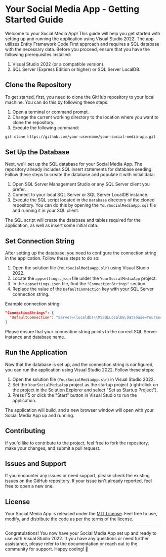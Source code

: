 # Your Social Media App - Getting Started Guide

Welcome to your Social Media App! This guide will help you get started with setting up and running the application using Visual Studio 2022. The app utilizes Entity Framework Code First approach and requires a SQL database with the necessary data. Before you proceed, ensure that you have the following prerequisites installed:

1. Visual Studio 2022 (or a compatible version).
2. SQL Server (Express Edition or higher) or SQL Server LocalDB.

## Clone the Repository

To get started, first, you need to clone the GitHub repository to your local machine. You can do this by following these steps:

1. Open a terminal or command prompt.
2. Change the current working directory to the location where you want to clone the repository.
3. Execute the following command:

```bash
git clone https://github.com/your-username/your-social-media-app.git
```

## Set Up the Database

Next, we'll set up the SQL database for your Social Media App. The repository already includes SQL insert statements for database seeding. Follow these steps to create the database and populate it with initial data:

1. Open SQL Server Management Studio or any SQL Server client you prefer.
2. Connect to your local SQL Server or SQL Server LocalDB instance.
3. Execute the SQL script located in the `Database` directory of the cloned repository. You can do this by opening the `YourSocialMediaApp.sql` file and running it in your SQL client.

The SQL script will create the database and tables required for the application, as well as insert some initial data.

## Set Connection String

After setting up the database, you need to configure the connection string in the application. Follow these steps to do so:

1. Open the solution file (`YourSocialMediaApp.sln`) using Visual Studio 2022.
2. Locate the `appsettings.json` file under the `YourSocialMediaApp` project.
3. In the `appsettings.json` file, find the `"ConnectionStrings"` section.
4. Replace the value of the `DefaultConnection` key with your SQL Server connection string.

Example connection string:

```json
"ConnectionStrings": {
  "DefaultConnection": "Server=(localdb)\\MSSQLLocalDB;Database=YourSocialMediaAppDb;Trusted_Connection=True;"
}
```

Please ensure that your connection string points to the correct SQL Server instance and database name.

## Run the Application

Now that the database is set up, and the connection string is configured, you can run the application using Visual Studio 2022. Follow these steps:

1. Open the solution file (`YourSocialMediaApp.sln`) in Visual Studio 2022.
2. Set the `YourSocialMediaApp` project as the startup project (right-click on the project in the Solution Explorer and select "Set as Startup Project").
3. Press F5 or click the "Start" button in Visual Studio to run the application.

The application will build, and a new browser window will open with your Social Media App up and running.

## Contributing

If you'd like to contribute to the project, feel free to fork the repository, make your changes, and submit a pull request.

## Issues and Support

If you encounter any issues or need support, please check the existing issues on the GitHub repository. If your issue isn't already reported, feel free to open a new one.

## License

Your Social Media App is released under the [MIT License](LICENSE). Feel free to use, modify, and distribute the code as per the terms of the license.

---

Congratulations! You now have your Social Media App set up and ready to use with Visual Studio 2022. If you have any questions or need further assistance, please refer to the documentation or reach out to the community for support. Happy coding! 🚀
